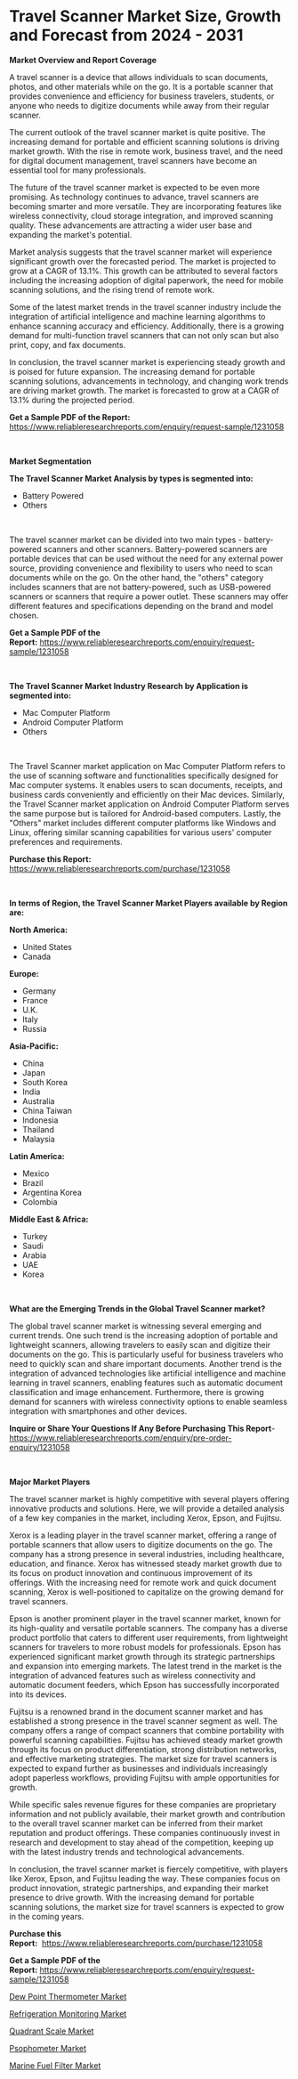 <p><h1>Travel Scanner Market Size, Growth and Forecast from 2024 - 2031</h1></p><p><strong>Market Overview and Report Coverage</strong></p>
<p><p>A travel scanner is a device that allows individuals to scan documents, photos, and other materials while on the go. It is a portable scanner that provides convenience and efficiency for business travelers, students, or anyone who needs to digitize documents while away from their regular scanner.</p><p>The current outlook of the travel scanner market is quite positive. The increasing demand for portable and efficient scanning solutions is driving market growth. With the rise in remote work, business travel, and the need for digital document management, travel scanners have become an essential tool for many professionals.</p><p>The future of the travel scanner market is expected to be even more promising. As technology continues to advance, travel scanners are becoming smarter and more versatile. They are incorporating features like wireless connectivity, cloud storage integration, and improved scanning quality. These advancements are attracting a wider user base and expanding the market's potential.</p><p>Market analysis suggests that the travel scanner market will experience significant growth over the forecasted period. The market is projected to grow at a CAGR of 13.1%. This growth can be attributed to several factors including the increasing adoption of digital paperwork, the need for mobile scanning solutions, and the rising trend of remote work.</p><p>Some of the latest market trends in the travel scanner industry include the integration of artificial intelligence and machine learning algorithms to enhance scanning accuracy and efficiency. Additionally, there is a growing demand for multi-function travel scanners that can not only scan but also print, copy, and fax documents.</p><p>In conclusion, the travel scanner market is experiencing steady growth and is poised for future expansion. The increasing demand for portable scanning solutions, advancements in technology, and changing work trends are driving market growth. The market is forecasted to grow at a CAGR of 13.1% during the projected period.</p></p>
<p><strong>Get a Sample PDF of the Report:</strong> <a href="https://www.reliableresearchreports.com/enquiry/request-sample/1231058">https://www.reliableresearchreports.com/enquiry/request-sample/1231058</a></p>
<p>&nbsp;</p>
<p><strong>Market Segmentation</strong></p>
<p><strong>The Travel Scanner Market Analysis by types is segmented into:</strong></p>
<p><ul><li>Battery Powered</li><li>Others</li></ul></p>
<p>&nbsp;</p>
<p><p>The travel scanner market can be divided into two main types - battery-powered scanners and other scanners. Battery-powered scanners are portable devices that can be used without the need for any external power source, providing convenience and flexibility to users who need to scan documents while on the go. On the other hand, the "others" category includes scanners that are not battery-powered, such as USB-powered scanners or scanners that require a power outlet. These scanners may offer different features and specifications depending on the brand and model chosen.</p></p>
<p><strong>Get a Sample PDF of the Report:</strong>&nbsp;<a href="https://www.reliableresearchreports.com/enquiry/request-sample/1231058">https://www.reliableresearchreports.com/enquiry/request-sample/1231058</a></p>
<p>&nbsp;</p>
<p><strong>The Travel Scanner Market Industry Research by Application is segmented into:</strong></p>
<p><ul><li>Mac Computer Platform</li><li>Android Computer Platform</li><li>Others</li></ul></p>
<p>&nbsp;</p>
<p><p>The Travel Scanner market application on Mac Computer Platform refers to the use of scanning software and functionalities specifically designed for Mac computer systems. It enables users to scan documents, receipts, and business cards conveniently and efficiently on their Mac devices. Similarly, the Travel Scanner market application on Android Computer Platform serves the same purpose but is tailored for Android-based computers. Lastly, the "Others" market includes different computer platforms like Windows and Linux, offering similar scanning capabilities for various users' computer preferences and requirements.</p></p>
<p><strong>Purchase this Report:</strong>&nbsp; <a href="https://www.reliableresearchreports.com/purchase/1231058">https://www.reliableresearchreports.com/purchase/1231058</a></p>
<p>&nbsp;</p>
<p><strong>In terms of Region, the Travel Scanner Market Players available by Region are:</strong></p>
<p>
    <p> <strong> North America: </strong>
        <ul>
            <li>United States</li>
            <li>Canada</li>
        </ul>
        </p> 
    <p> <strong> Europe: </strong>
        <ul>
            <li>Germany</li>
            <li>France</li>
            <li>U.K.</li>
            <li>Italy</li>
            <li>Russia</li>
        </ul>
        </p> 
    <p> <strong> Asia-Pacific: </strong>
        <ul>
            <li>China</li>
            <li>Japan</li>
            <li>South Korea</li>
            <li>India</li>
            <li>Australia</li>
            <li>China Taiwan</li>
            <li>Indonesia</li>
            <li>Thailand</li>
            <li>Malaysia</li>
        </ul>
        </p> 
    <p> <strong> Latin America: </strong>
        <ul>
            <li>Mexico</li>
            <li>Brazil</li>
            <li>Argentina Korea</li>
            <li>Colombia</li>
        </ul>
        </p> 
    <p> <strong> Middle East & Africa: </strong>
        <ul>
            <li>Turkey</li>
            <li>Saudi</li>
            <li>Arabia</li>
            <li>UAE</li>
            <li>Korea</li>
        </ul>
    </p>
    </p>
<p>&nbsp;</p>
<p><strong>What are the Emerging Trends in the Global Travel Scanner market?</strong></p>
<p><p>The global travel scanner market is witnessing several emerging and current trends. One such trend is the increasing adoption of portable and lightweight scanners, allowing travelers to easily scan and digitize their documents on the go. This is particularly useful for business travelers who need to quickly scan and share important documents. Another trend is the integration of advanced technologies like artificial intelligence and machine learning in travel scanners, enabling features such as automatic document classification and image enhancement. Furthermore, there is growing demand for scanners with wireless connectivity options to enable seamless integration with smartphones and other devices.</p></p>
<p><strong>Inquire or Share Your Questions If Any Before Purchasing This Report</strong>- <a href="https://www.reliableresearchreports.com/enquiry/pre-order-enquiry/1231058">https://www.reliableresearchreports.com/enquiry/pre-order-enquiry/1231058</a></p>
<p>&nbsp;</p>
<p><strong>Major Market Players</strong></p>
<p><p>The travel scanner market is highly competitive with several players offering innovative products and solutions. Here, we will provide a detailed analysis of a few key companies in the market, including Xerox, Epson, and Fujitsu.</p><p>Xerox is a leading player in the travel scanner market, offering a range of portable scanners that allow users to digitize documents on the go. The company has a strong presence in several industries, including healthcare, education, and finance. Xerox has witnessed steady market growth due to its focus on product innovation and continuous improvement of its offerings. With the increasing need for remote work and quick document scanning, Xerox is well-positioned to capitalize on the growing demand for travel scanners.</p><p>Epson is another prominent player in the travel scanner market, known for its high-quality and versatile portable scanners. The company has a diverse product portfolio that caters to different user requirements, from lightweight scanners for travelers to more robust models for professionals. Epson has experienced significant market growth through its strategic partnerships and expansion into emerging markets. The latest trend in the market is the integration of advanced features such as wireless connectivity and automatic document feeders, which Epson has successfully incorporated into its devices.</p><p>Fujitsu is a renowned brand in the document scanner market and has established a strong presence in the travel scanner segment as well. The company offers a range of compact scanners that combine portability with powerful scanning capabilities. Fujitsu has achieved steady market growth through its focus on product differentiation, strong distribution networks, and effective marketing strategies. The market size for travel scanners is expected to expand further as businesses and individuals increasingly adopt paperless workflows, providing Fujitsu with ample opportunities for growth.</p><p>While specific sales revenue figures for these companies are proprietary information and not publicly available, their market growth and contribution to the overall travel scanner market can be inferred from their market reputation and product offerings. These companies continuously invest in research and development to stay ahead of the competition, keeping up with the latest industry trends and technological advancements.</p><p>In conclusion, the travel scanner market is fiercely competitive, with players like Xerox, Epson, and Fujitsu leading the way. These companies focus on product innovation, strategic partnerships, and expanding their market presence to drive growth. With the increasing demand for portable scanning solutions, the market size for travel scanners is expected to grow in the coming years.</p></p>
<p><strong>Purchase this Report:</strong>&nbsp;&nbsp;<a href="https://www.reliableresearchreports.com/purchase/1231058">https://www.reliableresearchreports.com/purchase/1231058</a></p>
<p></p>
<p><strong>Get a Sample PDF of the Report:</strong>&nbsp;<a href="https://www.reliableresearchreports.com/enquiry/request-sample/1231058">https://www.reliableresearchreports.com/enquiry/request-sample/1231058</a></p>
<p><p><a href="https://github.com/globismark/Market-Research-Report-List-1/blob/main/dew-point-thermometer-market.md">Dew Point Thermometer Market</a></p><p><a href="https://github.com/mauripalmi/Market-Research-Report-List-1/blob/main/refrigeration-monitoring-market.md">Refrigeration Monitoring Market</a></p><p><a href="https://github.com/bmorecock/Market-Research-Report-List-1/blob/main/quadrant-scale-market.md">Quadrant Scale Market</a></p><p><a href="https://github.com/lylyparadise/Market-Research-Report-List-1/blob/main/psophometer-market.md">Psophometer Market</a></p><p><a href="https://github.com/nathandecarvalho/Market-Research-Report-List-1/blob/main/marine-fuel-filter-market.md">Marine Fuel Filter Market</a></p></p>